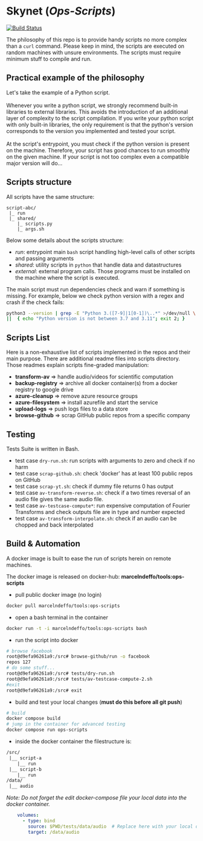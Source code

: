# Skynet (*Ops-Scripts*)
[![Build Status](https://img.shields.io/github/actions/workflow/status/docker/buildx/build.yml?branch=master&label=build&logo=github&style=flat-square)](https://github.com/MarcelNasser/ops-script/actions?query=workflow%3Abuild)

The philosophy of this repo is to provide handy scripts no more complex than a `curl` command. Please keep in mind, the scripts are executed on random machines with unsure environments.
The scripts must require minimum stuff to compile and run. 

## Practical example of the philosophy
Let's take the example of a Python script.<br><br>
Whenever you write a python script, we strongly recommend built-in libraries to external libraries. This avoids the introduction of an additional layer of complexity to the script compilation. 
If you write your python script with only built-in libraries, the only requirement is that the python's version corresponds to the version you implemented and tested your script.<br><br> 
At the script's entrypoint, you must check if the python version is present on the machine. Therefore, your script has good chances to run smoothly on the given machine. If your script is not too complex even a compatible major version will do...

## Scripts structure 
All scripts have the same structure:
````
script-abc/
 |_ run
 |_ shared/ 
    |_ scripts.py
    |_ args.sh
````

Below some details about the scripts structure:
- *run*: entrypoint main `bash` script handling high-level calls of other scripts and passing arguments
- *shared*: utility scripts in `python` that handle data and datastructures
- *external*: external program calls. Those programs must be installed on the machine where the script is executed. 

The main script must run dependencies check and warn if something is missing. For example, below we check python version with a regex and crash if the check fails:
````bash
python3 --version | grep -E "Python 3.([7-9]|1[0-1])\..*" >/dev/null \
||  { echo "Python version is not between 3.7 and 3.11"; exit 2; }
````

## Scripts List 
Here is a non-exhaustive list of scripts implemented in the repos and their main purpose. 
There are additional readme files into scripts directory. Those readmes explain scripts fine-graded manipulation:
- **transform-av** => handle audio/videos for scientific computation 
- **backup-registry** => archive all docker container(s) from a docker registry to google drive
- **azure-cleanup** => remove azure resource groups
- **azure-filesystem** => install azurefile and start the service
- **upload-logs** => push logs files to a data store
- **browse-github** => scrap GitHub public repos from a specific company


## Testing
Tests Suite is written in Bash.
- test case `dry-run.sh`: run scripts with arguments to zero and check if no harm
- test case `scrap-github.sh`: check 'docker' has at least 100 public repos on GitHub
- test case `scrap-yt.sh`: check if dummy file returns 0 has output
- test case `av-transform-reverse.sh`: check if a two times reversal of an audio file gives the same audio file.
- test case `av-testcase-compute*`: run expensive computation of Fourier Transforms and check outputs file are in type and number expected
- test case `av-transform-interpolate.sh`: check if an audio can be chopped and back interpolated 

## Build & Automation
A docker image is built to ease the run of scripts herein on remote machines. 

The docker image is released on docker-hub: **marcelndeffo/tools:ops-scripts**

- pull public docker image (no login)
````bash
docker pull marcelndeffo/tools:ops-scripts
````
- open a bash terminal in the container
````bash
docker run -t -i marcelndeffo/tools:ops-scripts bash
````
- run the script into docker
````bash
# browse facebook
root@d9efa96261a9:/src# browse-github/run -o facebook
repos 127
# do some stuff...
root@d9efa96261a9:/src# tests/dry-run.sh
root@d9efa96261a9:/src# tests/av-testcase-compute-2.sh
#exit
root@d9efa96261a9:/src# exit
````
- build and test your local changes (**must do this before all git push**)
````bash
# build
docker compose build
# jump in the container for advanced testing
docker compose run ops-scripts
````

- inside the docker container the filestructure is:
````txt
/src/
 |__ script-a
    |__ run
 |__ script-b
    |__ run
/data/
 |__ audio
````

*Note: Do not forget the edit docker-compose file your local data into the docker container.*
````yaml
    volumes:
      - type: bind
        source: $PWD/tests/data/audio  # Replace here with your local data
        target: /data/audio
````
